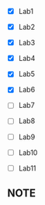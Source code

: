 - [x] Lab1 
- [x] Lab2 
- [x] Lab3
- [x] Lab4
- [x] Lab5
- [x] Lab6
- [ ] Lab7
- [ ] Lab8
- [ ] Lab9
- [ ] Lab10
- [ ] Lab11


## NOTE
